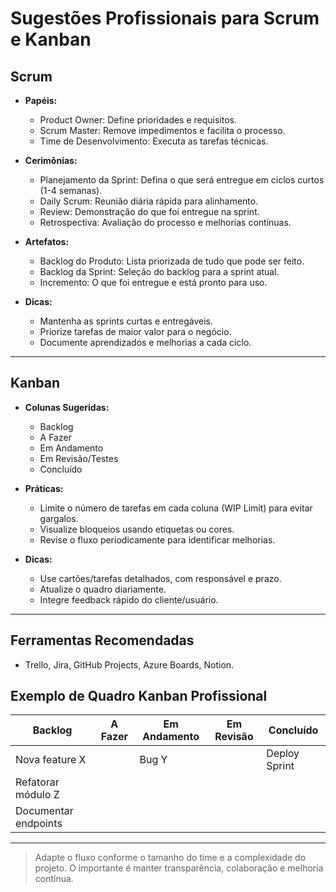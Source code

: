 # Sugestões Profissionais para Scrum e Kanban

## Scrum

- **Papéis:**
  - Product Owner: Define prioridades e requisitos.
  - Scrum Master: Remove impedimentos e facilita o processo.
  - Time de Desenvolvimento: Executa as tarefas técnicas.

- **Cerimônias:**
  - Planejamento da Sprint: Defina o que será entregue em ciclos curtos (1-4 semanas).
  - Daily Scrum: Reunião diária rápida para alinhamento.
  - Review: Demonstração do que foi entregue na sprint.
  - Retrospectiva: Avaliação do processo e melhorias contínuas.

- **Artefatos:**
  - Backlog do Produto: Lista priorizada de tudo que pode ser feito.
  - Backlog da Sprint: Seleção do backlog para a sprint atual.
  - Incremento: O que foi entregue e está pronto para uso.

- **Dicas:**
  - Mantenha as sprints curtas e entregáveis.
  - Priorize tarefas de maior valor para o negócio.
  - Documente aprendizados e melhorias a cada ciclo.

---

## Kanban

- **Colunas Sugeridas:**
  - Backlog
  - A Fazer
  - Em Andamento
  - Em Revisão/Testes
  - Concluído

- **Práticas:**
  - Limite o número de tarefas em cada coluna (WIP Limit) para evitar gargalos.
  - Visualize bloqueios usando etiquetas ou cores.
  - Revise o fluxo periodicamente para identificar melhorias.

- **Dicas:**
  - Use cartões/tarefas detalhados, com responsável e prazo.
  - Atualize o quadro diariamente.
  - Integre feedback rápido do cliente/usuário.

---

## Ferramentas Recomendadas
- Trello, Jira, GitHub Projects, Azure Boards, Notion.

## Exemplo de Quadro Kanban Profissional

| Backlog                | A Fazer         | Em Andamento   | Em Revisão   | Concluído      |
|------------------------|-----------------|---------------|--------------|---------------|
| Nova feature X         |                 | Bug Y         |              | Deploy Sprint |
| Refatorar módulo Z     |                 |               |              |               |
| Documentar endpoints   |                 |               |              |               |

---

> Adapte o fluxo conforme o tamanho do time e a complexidade do projeto. O importante é manter transparência, colaboração e melhoria contínua.